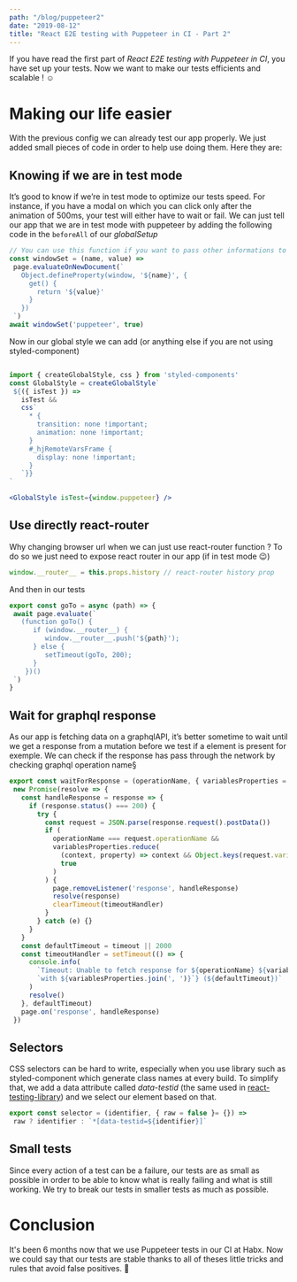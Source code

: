 ```yaml
---
path: "/blog/puppeteer2"
date: "2019-08-12"
title: "React E2E testing with Puppeteer in CI - Part 2"
---
```


If you have read the first part of *React E2E testing with Puppeteer in CI*, you have set up your tests. Now we want to make our tests efficients and scalable ! ☺️
# Making our life easier

With the previous config we can already test our app properly. We just added small pieces of code in order to help use doing them. Here they are:

## Knowing if we are in test mode

It’s good to know if we’re in test mode to optimize our tests speed. For instance, if you have a modal on which you can click only after the animation of 500ms, your test will either have to wait or fail. We can just tell our app that we are in test mode with puppeteer by adding the following code in the `beforeAll` of our *globalSetup*

```js
// You can use this function if you want to pass other informations to your app
const windowSet = (name, value) =>
 page.evaluateOnNewDocument(`
   Object.defineProperty(window, '${name}', {
     get() {
       return '${value}'
     }
   })
 `)
await windowSet('puppeteer', true)
```

Now in our global style we can add (or anything else if you are not using styled-component)

```js

import { createGlobalStyle, css } from 'styled-components'
const GlobalStyle = createGlobalStyle`
 ${({ isTest }) =>
   isTest &&
   css`
     * {
       transition: none !important;
       animation: none !important;
     }
     #_hjRemoteVarsFrame {
       display: none !important;
     }
   `}}
`
```
```jsx
<GlobalStyle isTest={window.puppeteer} />
```

## Use directly react-router 

Why changing browser url when we can just use react-router function ?
To do so we just need to expose react router in our app (if in test mode 😉)

```js
window.__router__ = this.props.history // react-router history prop
```

And then in our tests

```js
export const goTo = async (path) => {
 await page.evaluate(`
   (function goTo() {
      if (window.__router__) {
         window.__router__.push('${path}');
      } else {
         setTimeout(goTo, 200);
      }
    })()
 `)
}
```

## Wait for graphql response

As our app is fetching data on a graphqlAPI, it’s better sometime to wait until we get a response from a mutation before we test if a element is present for exemple. We can check if the response has pass through the network by checking graphql operation name§ 

```js
export const waitForResponse = (operationName, { variablesProperties = [], timeout } = {}) =>
 new Promise(resolve => {
   const handleResponse = response => {
     if (response.status() === 200) {
       try {
         const request = JSON.parse(response.request().postData())
         if (
           operationName === request.operationName &&
           variablesProperties.reduce(
             (context, property) => context && Object.keys(request.variables).includes(property),
             true
           )
         ) {
           page.removeListener('response', handleResponse)
           resolve(response)
           clearTimeout(timeoutHandler)
         }
       } catch (e) {}
     }
   }
   const defaultTimeout = timeout || 2000
   const timeoutHandler = setTimeout(() => {
     console.info(
       `Timeout: Unable to fetch response for ${operationName} ${variablesProperties.length > 0 &&
       `with ${variablesProperties.join(', ')}`} (${defaultTimeout})`
     )
     resolve()
   }, defaultTimeout)
   page.on('response', handleResponse)
 })
 ```
 
## Selectors
 
CSS selectors can be hard to write, especially when you use library such as styled-component which generate class names at every build. To simplify that, we add a data attribute called *data-testid* (the same used in [react-testing-library](https://github.com/testing-library/react-testing-library)) and we select our element based on that.

```js
export const selector = (identifier, { raw = false }= {}) =>
 raw ? identifier : `*[data-testid=${identifier}]`
```

## Small tests

Since every action of a test can be a failure, our tests are as small as possible in order to be able to know what is really failing and what is still working. We try to break our tests in smaller tests as much as possible.

# Conclusion

It's been 6 months now that we use Puppeteer tests in our CI at Habx. Now we could say that our tests are stable thanks to all of theses little tricks and rules that avoid false positives. 🥳
